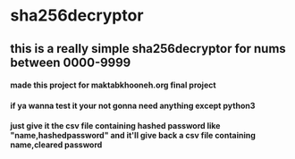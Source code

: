 # sha256decryptor
## this is a really simple sha256decryptor for nums between 0000-9999
#### made this project for maktabkhooneh.org final project 
#### if ya wanna test it your not gonna need anything  except python3
#### just give it the csv file containing hashed password like "name,hashedpassword"  and it'll give back a csv file containing name,cleared password

